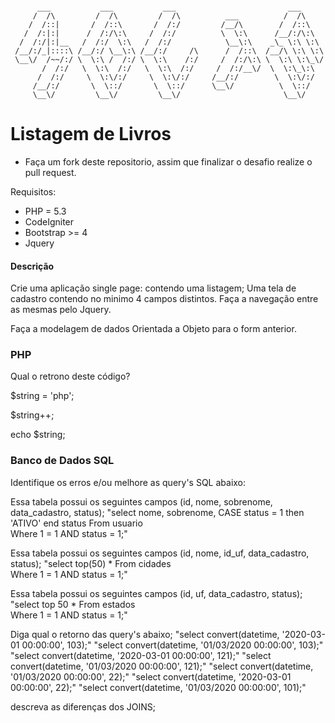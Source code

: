 ```

      ___           ___           ___                         ___     
     /  /\         /  /\         /  /\          ___          /  /\    
    /  /::|       /  /::\       /  /:/         /__/\        /  /::\   
   /  /:|:|      /  /:/\:\     /  /:/          \  \:\      /__/:/\:\  
  /  /:/|:|__   /  /:/  \:\   /  /:/            \__\:\    _\_ \:\ \:\ 
 /__/:/_|::::\ /__/:/ \__\:\ /__/:/     /\      /  /::\  /__/\ \:\ \:\
 \__\/  /~~/:/ \  \:\ /  /:/ \  \:\    /:/     /  /:/\:\ \  \:\ \:\_\/
       /  /:/   \  \:\  /:/   \  \:\  /:/     /  /:/__\/  \  \:\_\:\  
      /  /:/     \  \:\/:/     \  \:\/:/     /__/:/        \  \:\/:/  
     /__/:/       \  \::/       \  \::/      \__\/          \  \::/   
     \__\/         \__\/         \__\/                       \__\/    

```

# Listagem de Livros

- Faça um fork deste repositorio, assim que finalizar o desafio realize o pull request.

Requisitos:

- PHP = 5.3
- CodeIgniter
- Bootstrap >= 4
- Jquery


#### Descrição

Crie uma aplicação single page: 
	contendo uma listagem;
	Uma tela de cadastro contendo no minimo 4 campos distintos. 
	Faça a navegação entre as mesmas pelo Jquery.

Faça a modelagem de dados Orientada a Objeto para o form anterior.

### PHP

Qual o retrono deste código?

$string = 'php';

$string++;

echo $string;

### Banco de Dados SQL

Identifique os erros e/ou melhore as query's SQL abaixo:
	
Essa tabela possui os seguintes campos (id, nome, sobrenome, data_cadastro, status);
"select 
nome, sobrenome, CASE status = 1 then 'ATIVO' end status
From usuario  
Where 
1 = 1  AND status = 1;"

Essa tabela possui os seguintes campos (id, nome, id_uf, data_cadastro, status);
"select	top(50) *
From cidades  
Where 
1 = 1  AND status = 1;" 

Essa tabela possui os seguintes campos (id, uf, data_cadastro, status);
"select	top 50 *
From estados  
Where 
1 = 1  AND status = 1;"

Diga qual o retorno das query's abaixo;
"select convert(datetime, '2020-03-01 00:00:00', 103);"
"select convert(datetime, '01/03/2020 00:00:00', 103);"
"select convert(datetime, '2020-03-01 00:00:00', 121);"
"select convert(datetime, '01/03/2020 00:00:00', 121);"
"select convert(datetime, '01/03/2020 00:00:00', 22);"
"select convert(datetime, '2020-03-01 00:00:00', 22);"
"select convert(datetime, '01/03/2020 00:00:00', 101);"

descreva as diferenças dos JOINS;
